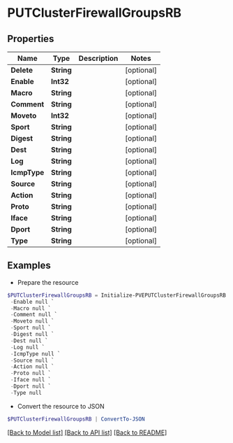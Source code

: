 # PUTClusterFirewallGroupsRB
## Properties

Name | Type | Description | Notes
------------ | ------------- | ------------- | -------------
**Delete** | **String** |  | [optional] 
**Enable** | **Int32** |  | [optional] 
**Macro** | **String** |  | [optional] 
**Comment** | **String** |  | [optional] 
**Moveto** | **Int32** |  | [optional] 
**Sport** | **String** |  | [optional] 
**Digest** | **String** |  | [optional] 
**Dest** | **String** |  | [optional] 
**Log** | **String** |  | [optional] 
**IcmpType** | **String** |  | [optional] 
**Source** | **String** |  | [optional] 
**Action** | **String** |  | [optional] 
**Proto** | **String** |  | [optional] 
**Iface** | **String** |  | [optional] 
**Dport** | **String** |  | [optional] 
**Type** | **String** |  | [optional] 

## Examples

- Prepare the resource
```powershell
$PUTClusterFirewallGroupsRB = Initialize-PVEPUTClusterFirewallGroupsRB  -Delete null `
 -Enable null `
 -Macro null `
 -Comment null `
 -Moveto null `
 -Sport null `
 -Digest null `
 -Dest null `
 -Log null `
 -IcmpType null `
 -Source null `
 -Action null `
 -Proto null `
 -Iface null `
 -Dport null `
 -Type null
```

- Convert the resource to JSON
```powershell
$PUTClusterFirewallGroupsRB | ConvertTo-JSON
```

[[Back to Model list]](../README.md#documentation-for-models) [[Back to API list]](../README.md#documentation-for-api-endpoints) [[Back to README]](../README.md)


